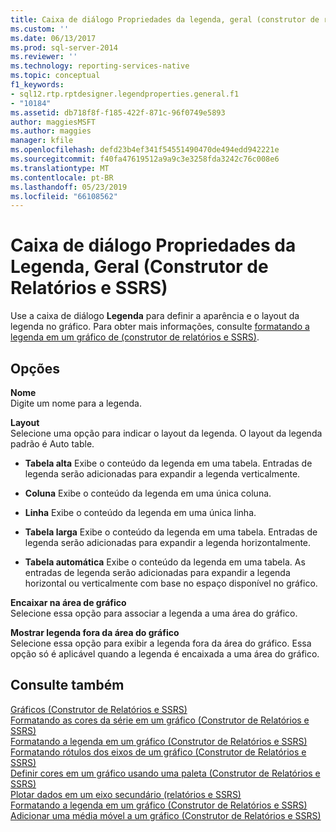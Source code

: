 ```yaml
---
title: Caixa de diálogo Propriedades da legenda, geral (construtor de relatórios e SSRS) | Microsoft Docs
ms.custom: ''
ms.date: 06/13/2017
ms.prod: sql-server-2014
ms.reviewer: ''
ms.technology: reporting-services-native
ms.topic: conceptual
f1_keywords:
- sql12.rtp.rptdesigner.legendproperties.general.f1
- "10184"
ms.assetid: db718f8f-f185-422f-871c-96f0749e5893
author: maggiesMSFT
ms.author: maggies
manager: kfile
ms.openlocfilehash: defd23b4ef341f54551490470de494edd942221e
ms.sourcegitcommit: f40fa47619512a9a9c3e3258fda3242c76c008e6
ms.translationtype: MT
ms.contentlocale: pt-BR
ms.lasthandoff: 05/23/2019
ms.locfileid: "66108562"
---
```

# <a name="legend-properties-dialog-box-general-report-builder-and-ssrs"></a>Caixa de diálogo Propriedades da Legenda, Geral (Construtor de Relatórios e SSRS)
  Use a caixa de diálogo **Legenda** para definir a aparência e o layout da legenda no gráfico. Para obter mais informações, consulte [formatando a legenda em um gráfico de &#40;construtor de relatórios e SSRS&#41;](report-design/chart-legend-formatting-report-builder.md).  
  
## <a name="options"></a>Opções  
 **Nome**  
 Digite um nome para a legenda.  
  
 **Layout**  
 Selecione uma opção para indicar o layout da legenda. O layout da legenda padrão é Auto table.  
  
-   **Tabela alta** Exibe o conteúdo da legenda em uma tabela. Entradas de legenda serão adicionadas para expandir a legenda verticalmente.  
  
-   **Coluna** Exibe o conteúdo da legenda em uma única coluna.  
  
-   **Linha** Exibe o conteúdo da legenda em uma única linha.  
  
-   **Tabela larga** Exibe o conteúdo da legenda em uma tabela. Entradas de legenda serão adicionadas para expandir a legenda horizontalmente.  
  
-   **Tabela automática** Exibe o conteúdo da legenda em uma tabela. As entradas de legenda serão adicionadas para expandir a legenda horizontal ou verticalmente com base no espaço disponível no gráfico.  
  
 **Encaixar na área de gráfico**  
 Selecione essa opção para associar a legenda a uma área do gráfico.  
  
 **Mostrar legenda fora da área do gráfico**  
 Selecione essa opção para exibir a legenda fora da área do gráfico. Essa opção só é aplicável quando a legenda é encaixada a uma área do gráfico.  
  
## <a name="see-also"></a>Consulte também  
 [Gráficos &#40;Construtor de Relatórios e SSRS&#41;](report-design/charts-report-builder-and-ssrs.md)   
 [Formatando as cores da série em um gráfico &#40;Construtor de Relatórios e SSRS&#41;](report-design/formatting-series-colors-on-a-chart-report-builder-and-ssrs.md)   
 [Formatando a legenda em um gráfico &#40;Construtor de Relatórios e SSRS&#41;](report-design/chart-legend-formatting-report-builder.md)   
 [Formatando rótulos dos eixos de um gráfico &#40;Construtor de Relatórios e SSRS&#41;](report-design/formatting-axis-labels-on-a-chart-report-builder-and-ssrs.md)   
 [Definir cores em um gráfico usando uma paleta &#40;Construtor de Relatórios e SSRS&#41;](report-design/define-colors-on-a-chart-using-a-palette-report-builder-and-ssrs.md)   
 [Plotar dados em um eixo secundário &#40;relatórios e SSRS&#41;](report-design/plot-data-on-a-secondary-axis-report-builder-and-ssrs.md)   
 [Formatando a legenda em um gráfico &#40;Construtor de Relatórios e SSRS&#41;](report-design/chart-legend-formatting-report-builder.md)   
 [Adicionar uma média móvel a um gráfico &#40;Construtor de Relatórios e SSRS&#41;](report-design/add-a-moving-average-to-a-chart-report-builder-and-ssrs.md)  
  
  
